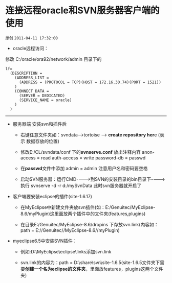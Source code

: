 # 连接远程oracle和SVN服务器客户端的使用

`原创` `2011-04-11 17:32:00`

- oracle远程访问：

修改 C:/oracle/ora92/network/admin 目录下的

```
lf=
  (DESCRIPTION =
    (ADDRESS_LIST =
      (ADDRESS = (PROTOCOL = TCP)(HOST = 172.16.30.74)(PORT = 1521))
    )
    (CONNECT_DATA =
      (SERVER = DEDICATED)
      (SERVICE_NAME = oracle)
    )
  )
```

----

- 服务器端 安装svn和插件后

  - 右键任意文件夹如：svndata-->tortoise --> **create repository her**e (表示 数据存放的位置)

  - 修改E:/CL/svndata/conf 下的**svnserve.conf** 放出注释内容 anon-access = read auth-access = write password-db = passwd 

  - 在**passwd**文件中添加 admin = admin 注意用户名和密码要空格

  - 启动SVN服务器：运行CMD---->到SVN的安装目录的bin目录下---->执行 svnserve -d -r d:/mySvnData 此时svn服务器就开启了
 

- 客户端要安装eclipse的插件(site-1.6.17) 
  - 在MyEclipse中新建文件夹放svn插件(如：E:/Genuitec/MyEclipse-8.6/myPlugin)这里面放两个插件中的文件夹(features,plugins)

  - 在目录E:/Genuitec/MyEclipse-8.6/dropins 下存放svn.link(内容如：path = E://Genuitec//MyEclipse-8.6//myPlugin)

- myeclipse6.5中安装SVN插件：

  - 例如:D:\MyEclipse\eclipse\links添加svn.link

  - svn.link的内容为：path = D:\\share\\svn\\site-1.6.5(site-1.6.5文件夹下需要**创建一个名为eclipse的文件夹**，里面放features，plugins这两个文件夹)

 

